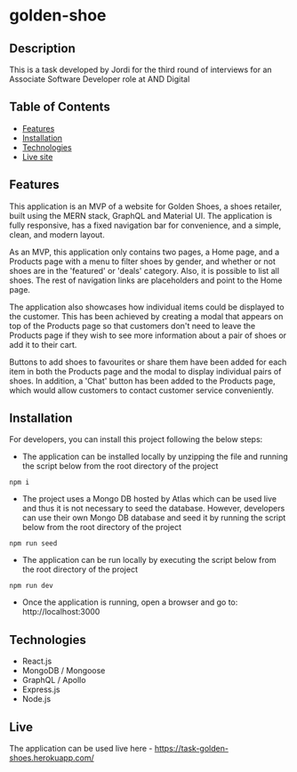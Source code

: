 # golden-shoe

## Description

This is a task developed by Jordi for the third round of interviews for an Associate Software Developer role at AND Digital

## Table of Contents

- [Features](#features)
- [Installation](#installation)
- [Technologies](#technologies)
- [Live site](#live)

## Features

This application is an MVP of a website for Golden Shoes, a shoes retailer, built using the MERN stack, GraphQL and Material UI. The application is fully responsive, has a fixed navigation bar for convenience, and a simple, clean, and modern layout.

As an MVP, this application only contains two pages, a Home page, and a Products page with a menu to filter shoes by gender, and whether or not shoes are in the 'featured' or 'deals' category. Also, it is possible to list all shoes. The rest of navigation links are placeholders and point to the Home page.

The application also showcases how individual items could be displayed to the customer. This has been achieved by creating a modal that appears on top of the Products page so that customers don't need to leave the Products page if they wish to see more information about a pair of shoes or add it to their cart.

Buttons to add shoes to favourites or share them have been added for each item in both the Products page and the modal to display individual pairs of shoes. In addition, a 'Chat' button has been added to the Products page, which would allow customers to contact customer service conveniently.

## Installation

For developers, you can install this project following the below steps:

- The application can be installed locally by unzipping the file and running the script below from the root directory of the project

```
npm i
```

- The project uses a Mongo DB hosted by Atlas which can be used live and thus it is not necessary to seed the database. However, developers can use their own Mongo DB database and seed it by running the script below from the root directory of the project

```
npm run seed
```

- The application can be run locally by executing the script below from the root directory of the project

```
npm run dev
```

- Once the application is running, open a browser and go to: http://localhost:3000

## Technologies

- React.js
- MongoDB / Mongoose
- GraphQL / Apollo
- Express.js
- Node.js

## Live

The application can be used live here - https://task-golden-shoes.herokuapp.com/
